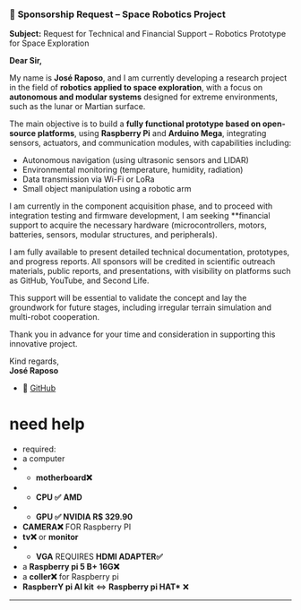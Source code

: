 ### 📄 **Sponsorship Request – Space Robotics Project**

**Subject:** Request for Technical and Financial Support – Robotics Prototype for Space Exploration

**Dear Sir,**

My name is **José Raposo**, and I am currently developing a research project in the field of **robotics applied to space exploration**, with a focus on **autonomous and modular systems** designed for extreme environments, such as the lunar or Martian surface.

The main objective is to build a **fully functional prototype based on open-source platforms**, using **Raspberry Pi** and **Arduino Mega**, integrating sensors, actuators, and communication modules, with capabilities including:

- Autonomous navigation (using ultrasonic sensors and LIDAR)  
- Environmental monitoring (temperature, humidity, radiation)  
- Data transmission via Wi-Fi or LoRa  
- Small object manipulation using a robotic arm

I am currently in the component acquisition phase, and to proceed with integration testing and firmware development, I am seeking **financial support to acquire the necessary hardware (microcontrollers, motors, batteries, sensors, modular structures, and peripherals).

I am fully available to present detailed technical documentation, prototypes, and progress reports. All sponsors will be credited in scientific outreach materials, public reports, and presentations, with visibility on platforms such as GitHub, YouTube, and Second Life.

This support will be essential to validate the concept and lay the groundwork for future stages, including irregular terrain simulation and multi-robot cooperation.

Thank you in advance for your time and consideration in supporting this innovative project.

Kind regards,  
**José Raposo** 
- 🔗 [GitHub](https://github.com/0joseDark)
# need help
- required:
- a computer
- - __motherboard❌__
- - __CPU ✅__ __AMD__
- - __GPU ✅ NVIDIA R$ 329.90__
- __CAMERA❌__ FOR Raspberry PI
- __tv❌__ or __monitor__
- - __VGA__ REQUIRES __HDMI ADAPTER✅__
- a __Raspberry pi 5 B+ 16G❌__
- a __coller❌__ for Raspberry pi
- __RaspberrY pi AI kit__ <=> __Raspberry pi HAT*__ ❌
---




